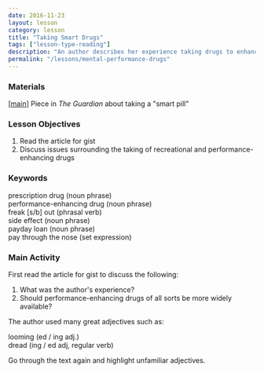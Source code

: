 ```yaml
---
date: 2016-11-23
layout: lesson
category: lesson
title: "Taking Smart Drugs"
tags: ["lesson-type-reading"]
description: "An author describes her experience taking drugs to enhance her mental performance" 
permalink: "/lessons/mental-performance-drugs"
---
```


### Materials 

[<a href="https://www.theguardian.com/commentisfree/2016/oct/31/i-took-a-prescription-pill-to-get-a-lot-of-work-done-quickly-heres-what-happened" target="_blank">main</a>] Piece in *The Guardian* about taking a "smart pill"  

### Lesson Objectives 

1. Read the article for gist 
2. Discuss issues surrounding the taking of recreational and performance-enhancing drugs 

### Keywords 

prescription drug (noun phrase)  
performance-enhancing drug (noun phrase)  
freak [s/b] out (phrasal verb)  
side effect (noun phrase)  
payday loan (noun phrase)  
pay through the nose (set expression)  

### Main Activity

First read the article for gist to discuss the following: 

1. What was the author's experience? 
2. Should performance-enhancing drugs of all sorts be more widely available? 

The author used many great adjectives such as:

looming (ed / ing adj.)  
dread (ing / ed adj, regular verb)  

Go through the text again and highlight unfamiliar adjectives. 
